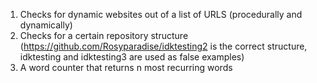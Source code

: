 1) Checks for dynamic websites out of a list of URLS (procedurally and dynamically)
2) Checks for a certain repository structure (https://github.com/Rosyparadise/idktesting2 is the correct structure, idktesting and idktesting3 are used as false examples)
3) A word counter that returns n most recurring words 
